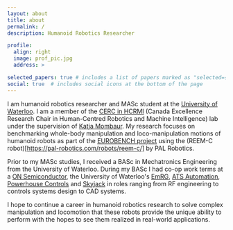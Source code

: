 ```yaml
---
layout: about
title: about
permalink: /
description: Humanoid Robotics Researcher

profile:
  align: right
  image: prof_pic.jpg
  address: >

selected_papers: true # includes a list of papers marked as "selected={true}"
social: true  # includes social icons at the bottom of the page
---
```


I am humanoid robotics researcher and MASc student at the [University of Waterloo](https://uwaterloo.ca). I am a member of the [CERC in HCRMI](https://uwaterloo.ca/cerc-human-centred-robotics-machine-intelligence/) (Canada Excellence Research Chair in Human-Centred Robotics and Machine Intelligence) lab under the supervision of [Katja Mombaur](https://uwaterloo.ca/robohub/people-profiles/katja-mombaur). My research focuses on benchmarking whole-body manipulation and loco-manipulation motions of humanoid robots as part of the [EUROBENCH project](https://eurobench2020.eu) using the (REEM-C robot)[https://pal-robotics.com/robots/reem-c/] by PAL Robotics.

Prior to my MASc studies, I received a BASc in Mechatronics Engineering from the University of Waterloo. During my BASc I had co-op work terms at a [ON Semiconductor](https://www.onsemi.com), the University of Waterloo's [EmRG](https://uwaterloo.ca/emerging-radio-systems-group/), [ATS Automation](https://atsautomation.com), [Powerhouse Controls](https://powerhouse.ca) and [Skyjack](https://www.skyjack.com) in roles ranging from RF engineering to controls systems design to CAD systems.

I hope to continue a career in humanoid robotics research to solve complex manipulation and locomotion that these robots provide the unique ability to perform with the hopes to see them realized in real-world applications.

